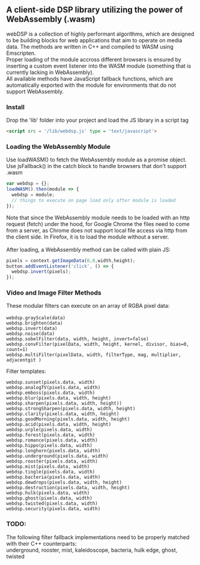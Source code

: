 
## A client-side DSP library utilizing the power of WebAssembly (.wasm)

webDSP is a collection of highly performant algorithms, which are designed to be building blocks for web applications that aim to operate on media data. The methods are written in C++ and compiled to WASM using Emscripten.<br>
Proper loading of the module accross different browsers is ensured by inserting a custom event listener into the WASM module (something that is currently lacking in WebAssembly).<br>
All available methods have JavaScript fallback functions, which are automatically exported with the module for environments that do not support WebAssembly.


### Install
Drop the 'lib' folder into your project and load the JS  library in a script tag
```html
<script src = '/lib/webdsp.js' type = 'text/javascript'>
```

### Loading the WebAssembly Module
Use loadWASM() to fetch the WebAssembly module as a promise object.
Use jsFallback() in the catch block to handle browsers that don't support .wasm
```javascript
var webdsp = {};
loadWASM().then(module => {
  webdsp = module;
  // things to execute on page load only after module is loaded
});
```
Note that since the WebAssembly module needs to be loaded with an http request (fetch) under the hood, for Google Chrome the files need to come from a server, as Chrome does not support local file access via http from the client side. In Firefox, it is to load the module without a server.
<br>
<br>
After loading, a WebAssembly method can be called with plain JS:
```javascript
pixels = context.getImageData(0,0,width,height);
button.addEventListener('click', () => {
  webdsp.invert(pixels);
});
```

### Video and Image Filter Methods
These modular filters can execute on an array of RGBA pixel data: <br>
<br>
`webdsp.grayScale(data)` <br>
`webdsp.brighten(data)` <br>
`webdsp.invert(data)` <br>
`webdsp.noise(data)` <br>
`webdsp.sobelFilter(data, width, height, invert=false)` <br>
`webdsp.convFilter(pixelData, width, height, kernel, divisor, bias=0, count=1)` <br>
`webdsp.multiFilter(pixelData, width, filterType, mag, multiplier, adjacentgit )` <br>

Filter templates: <br>

`webdsp.sunset(pixels.data, width)` <br>
`webdsp.analogTV(pixels.data, width)` <br>
`webdsp.emboss(pixels.data, width)` <br>
`webdsp.blur(pixels.data, width, height)` <br>
`webdsp.sharpen(pixels.data, width, height))` <br>
`webdsp.strongSharpen(pixels.data, width, height)` <br>
`webdsp.clarity(pixels.data, width, height)` <br>
`webdsp.goodMorning(pixels.data, width, height)` <br>
`webdsp.acid(pixels.data, width, height)` <br>
`webdsp.urple(pixels.data, width)` <br>
`webdsp.forest(pixels.data, width)` <br>
`webdsp.romance(pixels.data, width)` <br>
`webdsp.hippo(pixels.data, width)` <br>
`webdsp.longhorn(pixels.data, width)` <br>
`webdsp.underground(pixels.data, width)` <br>
`webdsp.rooster(pixels.data, width)` <br>
`webdsp.mist(pixels.data, width)` <br>
`webdsp.tingle(pixels.data, width)` <br>
`webdsp.bacteria(pixels.data, width)` <br>
`webdsp.dewdrops(pixels.data, width, height)` <br>
`webdsp.destruction(pixels.data, width, height)` <br>
`webdsp.hulk(pixels.data, width)` <br>
`webdsp.ghost(pixels.data, width)` <br>
`webdsp.twisted(pixels.data, width)` <br>
`webdsp.security(pixels.data, width)` <br>

### TODO:

The following filter fallback implementations need to be properly matched with their C++ counterparts: <br>
underground, rooster, mist, kaleidoscope, bacteria, hulk edge, ghost, twisted
